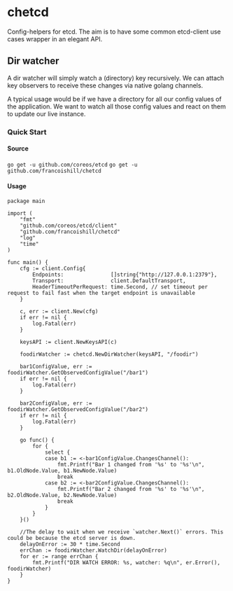 # chetcd
Config-helpers for etcd. The aim is to have some common etcd-client use cases wrapper in an elegant API.


## Dir watcher

A dir watcher will simply watch a (directory) key recursively. We can attach key observers to receive these changes via native golang channels.

A typical usage would be if we have a directory for all our config values of the application. We want to watch all those config values and react on them to update our live instance.


### Quick Start


#### Source

`go get -u github.com/coreos/etcd`
`go get -u github.com/francoishill/chetcd`

#### Usage

```
package main

import (
    "fmt"
    "github.com/coreos/etcd/client"
    "github.com/francoishill/chetcd"
    "log"
    "time"
)

func main() {
    cfg := client.Config{
        Endpoints:               []string{"http://127.0.0.1:2379"},
        Transport:               client.DefaultTransport,
        HeaderTimeoutPerRequest: time.Second, // set timeout per request to fail fast when the target endpoint is unavailable
    }

    c, err := client.New(cfg)
    if err != nil {
        log.Fatal(err)
    }

    keysAPI := client.NewKeysAPI(c)

    foodirWatcher := chetcd.NewDirWatcher(keysAPI, "/foodir")

    bar1ConfigValue, err := foodirWatcher.GetObservedConfigValue("/bar1")
    if err != nil {
        log.Fatal(err)
    }

    bar2ConfigValue, err := foodirWatcher.GetObservedConfigValue("/bar2")
    if err != nil {
        log.Fatal(err)
    }

    go func() {
        for {
            select {
            case b1 := <-bar1ConfigValue.ChangesChannel():
                fmt.Printf("Bar 1 changed from '%s' to '%s'\n", b1.OldNode.Value, b1.NewNode.Value)
                break
            case b2 := <-bar2ConfigValue.ChangesChannel():
                fmt.Printf("Bar 2 changed from '%s' to '%s'\n", b2.OldNode.Value, b2.NewNode.Value)
                break
            }
        }
    }()

    //The delay to wait when we receive `watcher.Next()` errors. This could be because the etcd server is down.
    delayOnError := 30 * time.Second
    errChan := foodirWatcher.WatchDir(delayOnError)
    for er := range errChan {
        fmt.Printf("DIR WATCH ERROR: %s, watcher: %q\n", er.Error(), foodirWatcher)
    }
}
```